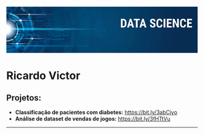 <p align="center">
  <img src="banner.png" >
</p>

# Ricardo Victor

## Projetos:

* **Classificação de pacientes com diabetes:** https://bit.ly/3abCjyo
* **Análise de dataset de vendas de jogos:** https://bit.ly/3fHTtVu

---




